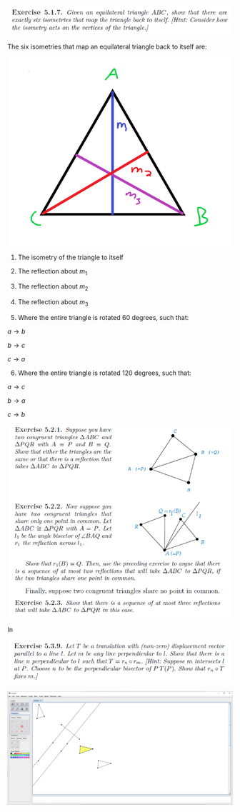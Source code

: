 ![](images/2021-08-10-10-12-50.png)

The six isometries that map an equilateral triangle back to itself are:

![](images/2021-08-12-15-01-37.png)

1. The isometry of the triangle to itself

2. The reflection about $m_1$

3. The reflection about $m_2$

4. The reflection about $m_3$

5. Where the entire triangle is rotated $60$ degrees, such that:

$a\rightarrow b$

$b\rightarrow c$

$c\rightarrow a$

6. Where the entire triangle is rotated $120$ degrees, such that:

$a\rightarrow c$

$b\rightarrow a$

$c\rightarrow b$

![](images/2021-08-10-10-13-22.png)

In 

![](images/2021-08-10-10-13-34.png)

![](images/2021-08-13-09-15-10.png)

